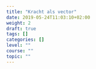 ```yaml
---
title: "Kracht als vector"
date: 2019-05-24T11:03:10+02:00
weight: 2
draft: true
tags: []
categories: []
level: ""
course: ""
topic: ""
---
```


